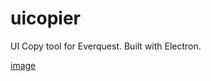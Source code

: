 # uicopier

UI Copy tool for Everquest.
Built with Electron.

[image](https://cdn.discordapp.com/attachments/1157561149496246293/1249204986152489001/image.png?ex=6666744d&is=666522cd&hm=7a06602b6e8deb148ade5ba8df5f9e72186a9935d9e9be222b008d56a1bbd804&)
